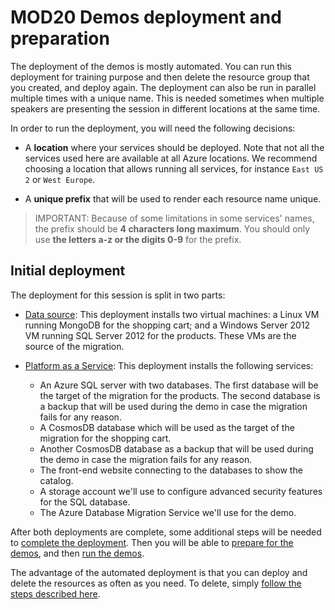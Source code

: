 # MOD20 Demos deployment and preparation

The deployment of the demos is mostly automated. You can run this deployment for training purpose and then delete the resource group that you created, and deploy again. The deployment can also be run in parallel multiple times with a unique name. This is needed sometimes when multiple speakers are presenting the session in different locations at the same time.

In order to run the deployment, you will need the following decisions:

<a id="location"></a>
- A **location** where your services should be deployed. Note that not all the services used here are available at all Azure locations. We recommend choosing a location that allows running all services, for instance `East US 2` or `West Europe`.

<a id="prefix"></a>
- A **unique prefix** that will be used to render each resource name unique.

> IMPORTANT: Because of some limitations in some services' names, the prefix should be **4 characters long maximum**. You should only use **the letters a-z or the digits 0-9** for the prefix.

## Initial deployment

The deployment for this session is split in two parts:

- [Data source](./02-prep-vms.md): This deployment installs two virtual machines: a Linux VM running MongoDB for the shopping cart; and a Windows Server 2012 VM running SQL Server 2012 for the products. These VMs are the source of the migration.

- [Platform as a Service](./03-prep-paas.md): This deployment installs the following services:
    - An Azure SQL server with two databases. The first database will be the target of the migration for the products. The second database is a backup that will be used during the demo in case the migration fails for any reason.
    - A CosmosDB database which will be used as the target of the migration for the shopping cart.
    - Another CosmosDB database as a backup that will be used during the demo in case the migration fails for any reason.
    - The front-end website connecting to the databases to show the catalog.
    - A storage account we'll use to configure advanced security features for the SQL database.
    - The Azure Database Migration Service we'll use for the demo.

After both deployments are complete, some additional steps will be needed to [complete the deployment](./04-prep-finish.md). Then you will be able to [prepare for the demos](./05-prep-demos.md), and then [run the demos](./06-demos.md).

The advantage of the automated deployment is that you can deploy and delete the resources as often as you need. To delete, simply [follow the steps described here](./07-cleaning-up.md).